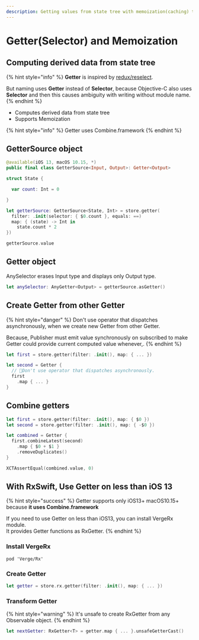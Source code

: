 ```yaml
---
description: Getting values from state tree with memoization(caching) to keep performance.
---
```


# Getter\(Selector\) and Memoization

## Computing derived data from state tree

{% hint style="info" %}
**Getter** is inspired by [redux/reselect](https://github.com/reduxjs/reselect).

But naming uses **Getter** instead of **Selector**, because Objective-C also uses **Selector** and then this causes ambiguity with writing without module name.
{% endhint %}

* Computes derived data from state tree
* Supports Memoization

{% hint style="info" %}
Getter uses Combine.framework
{% endhint %}

## GetterSource object

```swift
@available(iOS 13, macOS 10.15, *)
public final class GetterSource<Input, Output>: Getter<Output>
```

```swift
struct State {

  var count: Int = 0

}

let getterSource: GetterSource<State, Int> = store.getter(
  filter: .init(selector: { $0.count }, equals: ==)
  map: { (state) -> Int in
    state.count * 2
})

getterSource.value
```

## Getter object

AnySelector erases Input type and displays only Output type.

```swift
let anySelector: AnyGetter<Output> = getterSource.asGetter()
```

## Create Getter from other Getter

{% hint style="danger" %}
Don't use operator that dispatches asynchronously, when we create new Getter from other Getter.

Because, Publisher must emit value synchronously on subscribed to make Getter could provide current computed value whenever,.
{% endhint %}



```swift
let first = store.getter(filter: .init(), map: { ... })

let second = Getter {
  // 🚨Don't use operator that dispatches asynchronously.
  first
    .map { ... } 
}
```

## Combine getters

```swift
let first = store.getter(filter: .init(), map: { $0 })
let second = store.getter(filter: .init(), map: { -$0 })

let combined = Getter {
  first.combineLatest(second)
    .map { $0 + $1 }
    .removeDuplicates()
}

XCTAssertEqual(combined.value, 0)
```



## With RxSwift, Use Getter on less than iOS 13

{% hint style="success" %}
Getter supports only iOS13+ macOS10.15+ because **it uses Combine.framework**

If you need to use Getter on less than iOS13, you can install VergeRx module.  
It provides Getter functions as RxGetter.
{% endhint %}

### Install VergeRx

```text
pod 'Verge/Rx'
```

### Create Getter

```swift
let getter = store.rx.getter(filter: .init(), map: { ... })
```

### Transform Getter

{% hint style="warning" %}
It's unsafe to create RxGetter from any Observable object.
{% endhint %}

```swift
let nextGetter: RxGetter<T> = getter.map { ... }.unsafeGetterCast()
```

